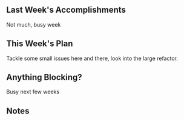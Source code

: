 ## Last Week's Accomplishments

Not much, busy week

## This Week's Plan

Tackle some small issues here and there, look into the large refactor.

## Anything Blocking?

Busy next few weeks

## Notes
